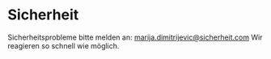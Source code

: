 # Sicherheit

Sicherheitsprobleme bitte melden an: marija.dimitrijevic@sicherheit.com
Wir reagieren so schnell wie möglich.
